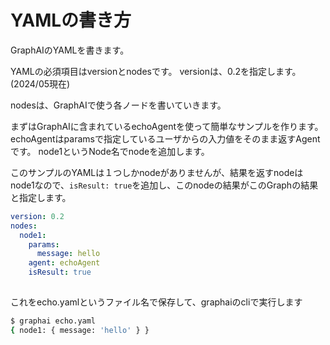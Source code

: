 # YAMLの書き方

GraphAIのYAMLを書きます。

YAMLの必須項目はversionとnodesです。
versionは、0.2を指定します。(2024/05現在)

nodesは、GraphAIで使う各ノードを書いていきます。

まずはGraphAIに含まれているechoAgentを使って簡単なサンプルを作ります。
echoAgentはparamsで指定しているユーザからの入力値をそのまま返すAgentです。
node1というNode名でnodeを追加します。

このサンプルのYAMLは１つしかnodeがありませんが、結果を返すnodeはnode1なので、`isResult: true`を追加し、このnodeの結果がこのGraphの結果と指定します。

```yaml
version: 0.2
nodes:
  node1: 
    params:
      message: hello
    agent: echoAgent
    isResult: true
   
```

これをecho.yamlというファイル名で保存して、graphaiのcliで実行します

```sh
$ graphai echo.yaml 
{ node1: { message: 'hello' } }
```




